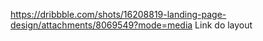 https://dribbble.com/shots/16208819-landing-page-design/attachments/8069549?mode=media
Link do layout

